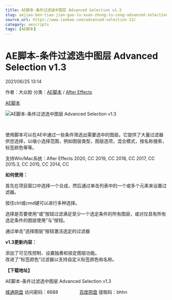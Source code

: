 ```yaml
---
title: AE脚本-条件过滤选中图层 Advanced Selection v1.3
slug: aejiao-ben-tiao-jian-guo-lu-xuan-zhong-tu-ceng-advanced-selection-v1-3
source_url: https://www.lookae.com/advanced-selection-13/
category: aescripts
tags: [AE脚本]
---
```

# AE脚本-条件过滤选中图层 Advanced Selection v1.3

2021/06/25 13:14

作者：大众脸
分类：[AE脚本](https://www.lookae.com/after-effects/aescripts/) / [After Effects](https://www.lookae.com/after-effects/)

[AE脚本](https://www.lookae.com/tag/ae%e8%84%9a%e6%9c%ac/)

![AE脚本-条件过滤选中图层 Advanced Selection v1.3](https://www.lookae.com/wp-content/uploads/2020/09/Advanced-Selection.jpg "AE脚本-条件过滤选中图层 Advanced Selection v1.3-LookAE.com")

[﻿﻿﻿](https://cloud.video.taobao.com//play/u/705956171/p/1/e/6/t/1/280929169723.mp4)

使用脚本可以在AE中通过一些条件筛选出需要选中的图层。它提供了大量过滤器供您选择，以缩小选择范围，例如图层类型，图层选项，混合模式，按名称搜索，标签颜色等等。

支持Win/Mac系统：After Effects 2020, CC 2019, CC 2018, CC 2017, CC 2015.3, CC 2015, CC 2014, CC

**如何使用：**

首先在项目窗口中选择一个合成，然后通过单击列表中的一个或多个元素来设置过滤器。

按住ctrl或cmd键可以进行多种选择。

选择是否要使用“或”按钮过滤满足至少一个选定条件的所有图层，或对仅具有所有选定条件的图层使用“与”按钮。

通过单击“选择图层”按钮激活选定的过滤器

**v1.3更新内容：**

添加了可见性控制、设置独奏和锁定图层功能。  
改进了“标签颜色”过滤器以支持自定义标签颜色和名称。

**【下载地址】**

AE脚本-条件过滤选中图层 Advanced Selection v1.3

[城通网盘](https://089u.com/f/680462-500516574-75bac2) 访问密码：6688                 [百度网盘](https://pan.baidu.com/s/1PPJff6z73LNfzczPbUCvTg) 提取码：bhhn

